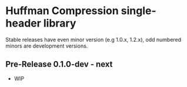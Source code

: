 # Huffman Compression single-header library

Stable releases have even minor version (e.g 1.0.x, 1.2.x), odd numbered minors are development versions.

## Pre-Release 0.1.0-dev - next

* WIP
